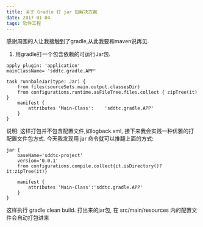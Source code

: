 ```yaml
---
title: 关于 Gradle 打 jar 包解决方案
date: 2017-01-04
tags: 软件工程
---
```


感谢周围的人让我接触到了gradle,从此我要和maven说再见.
1. 用gradle打一个包含依赖的可运行Jar包.

```
apply plugin: 'application'
mainClassName= 'sddtc.gradle.APP'

task runnbaleJar(type: Jar) {
    from files(sourceSets.main.output.classesDir)
    from configurations.runtime.asFileTree.files.collect { zipTree(it) }
    manifest {
        attributes 'Main-Class': 	'sddtc.gradle.APP'
    }
}
```
说明: 这样打包并不包含配置文件,如logback.xml, 接下来我会实践一种优雅的打配置文件包方式.
今天我发现用 jar 命令就可以推翻上面的方式:
```vim
jar {
    baseName='sddtc-project'
    version='0.0.1'
    from configurations.compile.collect{it.isDirectory()?it:zipTree(it)}

    manifest {
        attributes 'Main-Class':'sddtc.gradle.APP'
    }
}
```
这样执行 gradle clean build. 打出来的jar包, 在 src/main/resources 内的配置文件会自动打包进来
